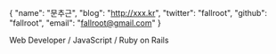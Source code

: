 {
    "name": "문추근",
    "blog": "http://xxx.kr",
    "twitter": "fallroot",
    "github": "fallroot",
    "email": "fallroot@gmail.com"
}

Web Developer / JavaScript / Ruby on Rails
